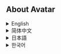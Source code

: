 ## About Avatar

<details>
<summary>English</summary>

The character in my GitHub avatar is *Akiyama Mizuki*, referenced from [Pixiv](https://www.pixiv.net/artworks/120570046), illustration by [POR](https://www.pixiv.net/users/6774052).  
If this image must not be used without permission, please contact me to remove.  

</details>

<details>
<summary>简体中文</summary>

GitHub 头像角色为 *晓山瑞希*，引用自 [Pixiv](https://www.pixiv.net/artworks/120570046)，插画作者为 [POR](https://www.pixiv.net/users/6774052)。  
如该图片未经许可不得使用，请联系我以删除。  

</details>

<details>
<summary>日本語</summary>

GitHub のアバターに使用しているキャラクターは *暁山瑞希* で、[Pixiv](https://www.pixiv.net/artworks/120570046) の [POR](https://www.pixiv.net/users/6774052) さんのイラストを参照しています。  
この画像が許可なく使用できない場合は、ご連絡ください。削除いたします。  

</details>

<details>
<summary>한국어</summary>

제 GitHub 아바타 캐릭터는 *아카야마 미즈키(暁山瑞希)* 이며, [Pixiv](https://www.pixiv.net/artworks/120570046)의 [POR](https://www.pixiv.net/users/6774052) 님 일러스트를 참고했습니다.  
이 이미지가 허가 없이 사용될 수 없다면, 연락 주시면 삭제하겠습니다.  

</details>
